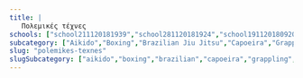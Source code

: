 ```yaml
---
title: |
   Πολεμικές τέχνες
schools: ["school211120181939","school281120181924","school191120180920","school151120180558","school211120181953","school191120181953","school211120181534","school221120181324","school181120180739","school261120182344","school231120180920","school251120181856","school161120181617","school241120180656","school221120181646","school131120182203","school171120181324","school151120180739","school131120180432","school251120181324","school221120180403","school191120180056","school211120181646","school131120180417","school011220180403","school201120180753","school141120181758","school131120182358","school131120182300","school131120180515","school191120181924","school271120181353","school131120181451","school191120180822","school191120180724","school131120182315","school181120180836","school151120181241","school251120180515","school171120182232","school011220180558","school011220180641","school011220180612","school011220180334","school011220180446","school011220180544","school121120182120","school011220180627","school141120181812","school151120180641","school151120180403","school211120180710","school151120180529","school241120180612","school201120180627","school151120180822","school241120181256","school281120182148","school201120182051","school181120180808","school131120180808","school151120180110","school151120181115","school191120181422","school201120180348","school181120180724","school151120180139","school181120181115","school231120181520","school211120182120","school191120182036","school231120180236","school191120181841","school021220182008","school191120181003","school151120180934","school201120180612","school141120180222","school211120181158","school141120180251","school151120180124","school131120181841","school221120182120","school191120182329","school161120181003","school181120180558","school151120180851","school171120181534","school151120181408","school231120180446","school281120182232","school201120182105","school221120182051","school151120180612","school241120182022","school171120181548","school231120180320","school151120181910","school141120182315","school011220180656","school131120182051","school201120182217","school231120181451","school221120181700","school251120180334","school151120181212","school211120180656","school221120181256","school141120182203","school231120180417","school151120181451","school211120180641","school141120181017","school231120180110","school011220180417","school151120181324","school141120182329","school151120180236","school211120181129","school181120181505","school151120180836","school141120180305","school141120180124","school151120181744","school141120180334","school251120181924","school141120182300","school231120182217","school141120180027","school201120182134","school201120181534","school201120181451","school191120181700","school211120181548","school221120181046","school161120182036","school131120181129","school241120182120","school201120181324","school141120180500","school131120181436","school211120182134","school191120181910","school231120180041","school131120182134","school151120180948","school221120180836","school011220180710","school171120180236","school141120180641","school141120180153","school141120182358","school141120180139","school151120181505","school201120182329","school251120180544","school201120180724","school151120180753","school201120180905","school191120180446","school131120180558","school201120181910","school191120180739","school171120180012","school141120182232","school141120181505","school151120181144","school131120181924","school181120181812","school151120181646","school181120180515","school231120180251","school141120180110","school211120180851","school201120180739","school151120181339","school251120180348","school191120181129","school141120182148","school181120181408","school131120181617","school151120180920","school201120181646","school221120181715","school231120180432","school201120181841","school131120182329","school141120181003","school131120180836","school131120182344","school151120180446","school151120180251","school241120181534","school151120180544","school151120181003","school221120182300","school151120180056","school191120180403","school151120180627","school151120181032","school141120180320","school231120181032","school151120181017","school151120181827","school141120180403","school221120181339","school211120180905","school161120182358","school151120181548","school141120180710","school131120180403","school131120181939","school251120181953","school271120180041","school151120180348","school241120180529","school191120181939","school191120182105","school161120182022","school191120181046","school211120180500","school171120182022","school231120182246","school251120181256","school131120180500","school241120181353","school131120182246","school171120182300","school211120182105","school241120181827","school261120180305","school141120180056","school131120181953","school131120182232","school141120180544","school151120181953","school151120181632","school151120181158","school151120180041","school131120180753","school151120181856","school151120180656","school201120180500","school141120180208","school131120180822","school151120181046","school131120182148","school131120180544","school261120182329","school131120180529","school191120180934","school011220180432","school231120180348","school151120180417","school191120180348","school131120180446","school151120180710","school191120180529","school201120180041","school191120180334","school011220180027","school241120181032","school191120181115","school011220180500","school221120181436","school221120180027","school151120180222","school211120180110","school241120181812","school241120181144","school221120180724","school121120182134","school241120180627",""]
subcategory: ["Aikido","Boxing","Brazilian Jiu Jitsu","Capoeira","Grappling","Hapkido","Hwal Moo Do","Iaido","Ju Jitsu","Judo","Kali","Karate","Kendo","Kick Boxing","Kobudo","Krav Maga","Kung Fu","MMA","Muay Thai","Ninjutsu","Sanda","Savate","Self-Defense","Tae Kwon Do","Tai Chi","Tang Soo Do","Thai Boxing","Wing Chun","Παγκράτιο"]
slug: "polemikes-texnes"
slugSubcategory: ["aikido","boxing","brazilian","capoeira","grappling","hapkido","jwai-moo-do","iaido","jujitsu","judi","kali","karate","kobudo","kickboxing","kobudo","krav-manga","kung-fu","mma","muay-thai","ninjutsu","sanda","savate","self-defense","tae-kwon-do","taichi","tang-soo-do","thai-boxing","wing-chun","pagratio"]
---
```




